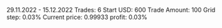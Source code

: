 29.11.2022 - 15.12.2022
Trades:		6
Start USD:	600
Trade Amount:	100
Grid step:	0.03%
Current price:	0.99933
profit:		0.03%

